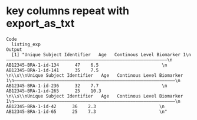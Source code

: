 # key columns repeat with export_as_txt

    Code
      listing_exp
    Output
      [1] "Unique Subject Identifier   Age   Continous Level Biomarker 1\n—————————————————————————————————————————————————————————————\n  AB12345-BRA-1-id-134      47    6.5                        \n  AB12345-BRA-1-id-141      35    7.5                        \n\\s\\nUnique Subject Identifier   Age   Continous Level Biomarker 1\n—————————————————————————————————————————————————————————————\n  AB12345-BRA-1-id-236      32    7.7                        \n  AB12345-BRA-1-id-265      25    10.3                       \n\\s\\nUnique Subject Identifier   Age   Continous Level Biomarker 1\n—————————————————————————————————————————————————————————————\n   AB12345-BRA-1-id-42      36    2.3                        \n   AB12345-BRA-1-id-65      25    7.3                        \n"

